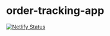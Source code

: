 # order-tracking-app

[![Netlify Status](https://api.netlify.com/api/v1/badges/f17dc075-8ef3-4617-9ac2-c992df7efa85/deploy-status)](https://app.netlify.com/sites/enkeyz-order-tracking-app/deploys)